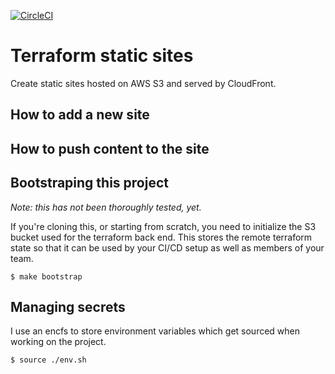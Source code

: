 [![CircleCI](https://circleci.com/gh/adborden/sites.svg?style=svg)](https://circleci.com/gh/adborden/sites)

# Terraform static sites

Create static sites hosted on AWS S3 and served by CloudFront.


## How to add a new site

## How to push content to the site

## Bootstraping this project

_Note: this has not been thoroughly tested, yet._

If you're cloning this, or starting from scratch, you need to initialize the S3
bucket used for the terraform back end. This stores the remote terraform state
so that it can be used by your CI/CD setup as well as members of your team.

    $ make bootstrap


## Managing secrets

I use an encfs to store environment variables which get sourced when working on
the project.

    $ source ./env.sh
